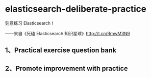 # elasticsearch-deliberate-practice

刻意练习 Elasticsearch！

——来自《死磕 Elasticsearch 知识星球》http://t.cn/RmwM3N9

## 1、Practical exercise question bank

## 2、Promote improvement with practice
